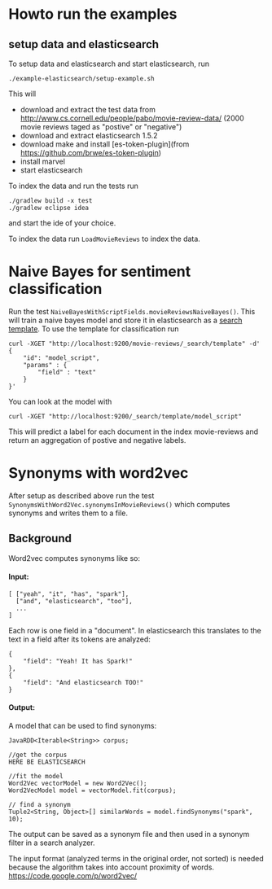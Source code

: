 # Howto run the examples

## setup data and elasticsearch

To setup data and elasticsearch and start elasticsearch, run 

```
./example-elasticsearch/setup-example.sh
```

This will 

- download and extract the test data from http://www.cs.cornell.edu/people/pabo/movie-review-data/ (2000 movie reviews taged as "postive" or "negative")
- download and extract elasticsearch 1.5.2
- download make and install [es-token-plugin](from https://github.com/brwe/es-token-plugin)
- install marvel
- start elasticsearch

To index the data and run the tests run 

```
./gradlew build -x test
./gradlew eclipse idea
```

and start the ide of your choice.


To index the data run `LoadMovieReviews` to index the data.

# Naive Bayes for sentiment classification

Run the test `NaiveBayesWithScriptFields.movieReviewsNaiveBayes()`. 
This will train a naive bayes model and store it in elasticsearch as a [search template](https://www.elastic.co/guide/en/elasticsearch/reference/master/search-template.html). To use the template for classification run

```
curl -XGET "http://localhost:9200/movie-reviews/_search/template" -d'
{
    "id": "model_script",
    "params" : {
        "field" : "text"
    }
}'
```

You can look at the model with

```
curl -XGET "http://localhost:9200/_search/template/model_script"
```

This will predict a label for each document in the index movie-reviews and return an aggregation of postive and negative labels. 
 
# Synonyms with word2vec

After setup as described above run the test `SynonymsWithWord2Vec.synonymsInMovieReviews()` which computes synonyms and writes them to a file.

## Background

Word2vec computes synonyms like so:

#### Input: 

```
[ ["yeah", "it", "has", "spark"],
  ["and", "elasticsearch", "too"],
  ...
]
```

Each row is one field in a "document".
In elasticsearch this translates to the text in a field after its tokens are analyzed:

```
{
	"field": "Yeah! It has Spark!"
},
{
	"field": "And elasticsearch TOO!"
}
```

#### Output:

A model that can be used to find synonyms:

```
JavaRDD<Iterable<String>> corpus;

//get the corpus
HERE BE ELASTICSEARCH

//fit the model
Word2Vec vectorModel = new Word2Vec();
Word2VecModel model = vectorModel.fit(corpus);

// find a synonym
Tuple2<String, Object>[] similarWords = model.findSynonyms("spark", 10);
```

The output can be saved as a synonym file and then used in a synonym filter in a search analyzer.


The input format (analyzed terms in the original order, not sorted) is needed because the algorithm takes into account proximity of words. 
https://code.google.com/p/word2vec/








